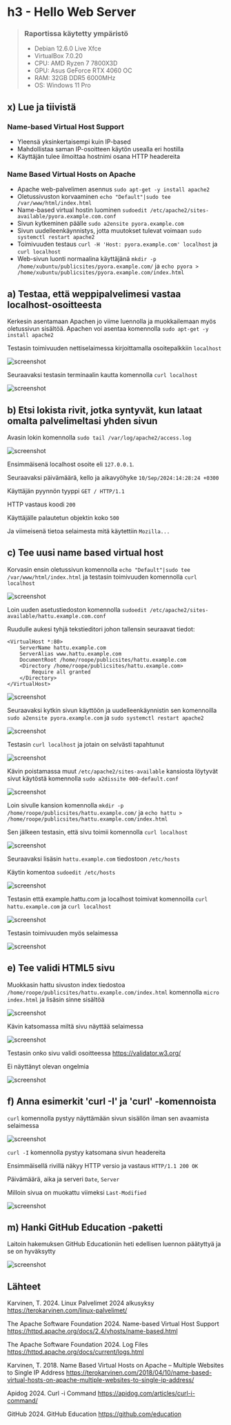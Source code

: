 # h3 - Hello Web Server

>### Raportissa käytetty ympäristö
>- Debian 12.6.0 Live Xfce
>- VirtualBox 7.0.20
>- CPU: AMD Ryzen 7 7800X3D
>- GPU: Asus GeForce RTX 4060 OC
>- RAM: 32GB DDR5 6000MHz
>- OS: Windows 11 Pro

## x) Lue ja tiivistä
### Name-based Virtual Host Support
- Yleensä yksinkertaisempi kuin IP-based
- Mahdollistaa saman IP-osoitteen käytön usealla eri hostilla
- Käyttäjän tulee ilmoittaa hostnimi osana HTTP headereita

### Name Based Virtual Hosts on Apache
- Apache web-palvelimen asennus `sudo apt-get -y install apache2`
- Oletussivuston korvaaminen `echo "Default"|sudo tee /var/www/html/index.html`
- Name-based virtual hostin luominen `sudoedit /etc/apache2/sites-available/pyora.example.com.conf`
- Sivun kytkeminen päälle `sudo a2ensite pyora.example.com`
- Sivun uudelleenkäynnistys, jotta muutokset tulevat voimaan `sudo systemctl restart apache2`
- Toimivuuden testaus `curl -H 'Host: pyora.example.com' localhost` ja `curl localhost`
- Web-sivun luonti normaalina käyttäjänä `mkdir -p /home/xubuntu/publicsites/pyora.example.com/` ja `echo pyora > /home/xubuntu/publicsites/pyora.example.com/index.html`

## a) Testaa, että weppipalvelimesi vastaa localhost-osoitteesta
Kerkesin asentamaan Apachen jo viime luennolla ja muokkailemaan myös oletussivun sisältöä. Apachen voi asentaa komennolla `sudo apt-get -y install apache2`

Testasin toimivuuden nettiselaimessa kirjoittamalla osoitepalkkiin `localhost`

![screenshot](https://i.imgur.com/lszMmWo.png)

Seuraavaksi testasin terminaalin kautta komennolla `curl localhost`

![screenshot](https://i.imgur.com/XweiJ2w.png)

## b) Etsi lokista rivit, jotka syntyvät, kun lataat omalta palvelimeltasi yhden sivun
Avasin lokin komennolla `sudo tail /var/log/apache2/access.log`

![screenshot](https://i.imgur.com/QohgaYF.png)

Ensimmäisenä localhost osoite eli `127.0.0.1`. 

Seuraavaksi päivämäärä, kello ja aikavyöhyke `10/Sep/2024:14:28:24 +0300`

Käyttäjän pyynnön tyyppi `GET / HTTP/1.1`

HTTP vastaus koodi `200`

Käyttäjälle palautetun objektin koko `500`

Ja viimeisenä tietoa selaimesta mitä käytettiin `Mozilla...` 

## c) Tee uusi name based virtual host
Korvasin ensin oletussivun komennolla `echo "Default"|sudo tee /var/www/html/index.html` ja testasin toimivuuden komennolla `curl localhost`

![screenshot](https://i.imgur.com/Z0fBCDs.png)

Loin uuden asetustiedoston komennolla `sudoedit /etc/apache2/sites-available/hattu.example.com.conf`

Ruudulle aukesi tyhjä tekstieditori johon tallensin seuraavat tiedot:

    <VirtualHost *:80>
        ServerName hattu.example.com
        ServerAlias www.hattu.example.com
        DocumentRoot /home/roope/publicsites/hattu.example.com
        <Directory /home/roope/publicsites/hattu.example.com>
            Require all granted
        </Directory>
    </VirtualHost>

![screenshot](https://i.imgur.com/dvMapFe.png)

Seuraavaksi kytkin sivun käyttöön ja uudelleenkäynnistin sen komennoilla `sudo a2ensite pyora.example.com` ja `sudo systemctl restart apache2`

![screenshot](https://i.imgur.com/PZeWjTu.png)

Testasin `curl localhost` ja jotain on selvästi tapahtunut

![screenshot](https://i.imgur.com/ehx9a89.png)

Kävin poistamassa muut `/etc/apache2/sites-available` kansiosta löytyvät sivut käytöstä komennolla `sudo a2dissite 000-default.conf`

![screenshot](https://i.imgur.com/wBuBwG6.png)

Loin sivulle kansion komennolla `mkdir -p /home/roope/publicsites/hattu.example.com/` ja `echo hattu > /home/roope/publicsites/hattu.example.com/index.html`

Sen jälkeen testasin, että sivu toimii komennolla `curl localhost`

![screenshot](https://i.imgur.com/3bjhcF5.png)

Seuraavaksi lisäsin `hattu.example.com` tiedostoon `/etc/hosts`

Käytin komentoa `sudoedit /etc/hosts`

![screenshot](https://i.imgur.com/XCoZhqV.png)

Testasin että example.hattu.com ja localhost toimivat komennoilla `curl hattu.example.com` ja `curl localhost`

![screenshot](https://i.imgur.com/BwXsToZ.png)

Testasin toimivuuden myös selaimessa

![screenshot](https://i.imgur.com/eBnXLVt.png)

## e) Tee validi HTML5 sivu
Muokkasin hattu sivuston index tiedostoa `/home/roope/publicsites/hattu.example.com/index.html` komennolla `micro index.html` ja lisäsin sinne sisältöä

![screenshot](https://i.imgur.com/TkEq8Ce.png)

Kävin katsomassa miltä sivu näyttää selaimessa

![screenshot](https://i.imgur.com/oS35M6j.png)

Testasin onko sivu validi osoitteessa https://validator.w3.org/

Ei näyttänyt olevan ongelmia

![screenshot](https://i.imgur.com/c320g6c.png)

## f) Anna esimerkit 'curl -I' ja 'curl' -komennoista

`curl` komennolla pystyy näyttämään sivun sisällön ilman sen avaamista selaimessa

![screenshot](https://i.imgur.com/4RFF2b7.png)

`curl -I` komennolla pystyy katsomana sivun headereita

Ensimmäisellä rivillä näkyy HTTP versio ja vastaus `HTTP/1.1 200 OK`

Päivämäärä, aika ja serveri `Date`, `Server`

Milloin sivua on muokattu viimeksi `Last-Modified`

![screenshot](https://i.imgur.com/0ySOH56.png)

## m) Hanki GitHub Education -paketti
Laitoin hakemuksen GitHub Educationiin heti edellisen luennon päätyttyä ja se on hyväksytty

![screenshot](https://i.imgur.com/9cG4WQO.png)

## Lähteet
Karvinen, T. 2024. Linux Palvelimet 2024 alkusyksy https://terokarvinen.com/linux-palvelimet/

The Apache Software Foundation 2024. Name-based Virtual Host Support https://httpd.apache.org/docs/2.4/vhosts/name-based.html

The Apache Software Foundation 2024. Log Files https://httpd.apache.org/docs/current/logs.html

Karvinen, T. 2018. Name Based Virtual Hosts on Apache – Multiple Websites to Single IP Address https://terokarvinen.com/2018/04/10/name-based-virtual-hosts-on-apache-multiple-websites-to-single-ip-address/

Apidog 2024. Curl -i Command https://apidog.com/articles/curl-i-command/

GitHub 2024. GitHub Education https://github.com/education
